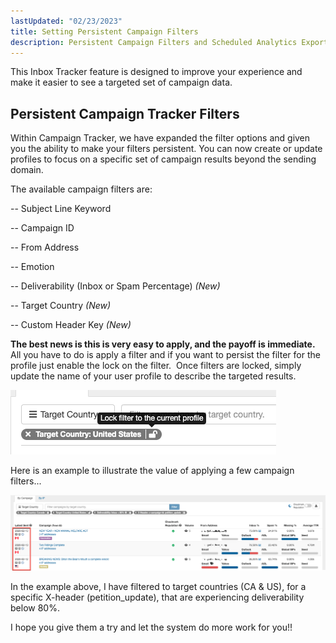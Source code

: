 ```yaml
---
lastUpdated: "02/23/2023"
title: Setting Persistent Campaign Filters
description: Persistent Campaign Filters and Scheduled Analytics Exports
---
```



 This Inbox Tracker feature is designed to improve your experience and make it easier to see a targeted set of campaign data.

## Persistent Campaign Tracker Filters

 Within Campaign Tracker, we have expanded the filter options and given you the ability to make your filters persistent. You can now create or update profiles to focus on a specific set of campaign results beyond the sending domain.

 The available campaign filters are:

 -- Subject Line Keyword

 -- Campaign ID

 -- From Address

 -- Emotion

 -- Deliverability (Inbox or Spam Percentage) *(New)* 

 -- Target Country *(New)* 

 -- Custom Header Key *(New)* 

**The best news is this is very easy to apply, and the payoff is immediate.** All you have to do is apply a filter and if you want to persist the filter for the profile just enable the lock on the filter.  Once filters are locked, simply update the name of your user profile to describe the targeted results.

![](media/setting_persistent_campaign_filters/image_0.png)

 Here is an example to illustrate the value of applying a few campaign filters...

![](media/setting_persistent_campaign_filters/image_1.png)

 In the example above, I have filtered to target countries (CA & US), for a specific X-header (petition\_update), that are experiencing deliverability below 80%.

 I hope you give them a try and let the system do more work for you!!
